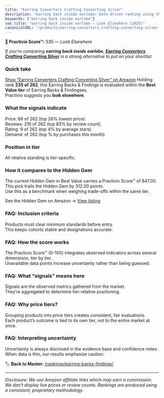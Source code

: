 ```yaml
---
title: "Earring Converters Crafting Converting Silver"
description: "earring back inside earlobe: Data-driven ranking using the Practivio Score™. Positioned by quality, value, demand, findability, momentum."
keywords: ["earring back inside earlobe"]
seo_title: "earring back inside earlobe — Look Elsewhere (2025)"
canonicalURL: "/products/earring-converters-crafting-converting-silver-B0DSG1DHSR/"
---
```


**🚫 Practivio Score™:** 535 — _Look Elsewhere_


*If you're comparing **earring back inside earlobe**, **[Earring Converters Crafting Converting Silver](https://www.amazon.com/dp/B0DSG1DHSR?tag=practivio-20)** is a strong alternative to put on your shortlist.*
### Quick take
[Shop “Earring Converters Crafting Converting Silver” on Amazon](https://www.amazon.com/dp/B0DSG1DHSR?tag=practivio-20)
Holding rank **235 of 262**, this Earring Backs & Findings is evaluated within the **Best Value tier** of Earring Backs & Findingses.  
Practivio suggests you **look elsewhere**.

### What the signals indicate
Price: 68 of 262 (top 26% lowest price).  
Reviews: 216 of 262 (top 83% by review count).  
Rating: 9 of 262 (top 4% by average stars).  
Demand:  of 262 (top % by purchases this month).

### Position in tier
All relative standing is tier-specific.

### How it compares to the Hidden Gem
The current Hidden Gem in Best Value carries a Practivio Score™ of 847.00.  
This pick trails the Hidden Gem by 312.00 points.  
Use this as a benchmark when weighing trade-offs within the same tier.  

See the Hidden Gem on Amazon → [View listing](https://www.amazon.com/dp/B088X15S9T?tag=practivio-20)

### FAQ: Inclusion criteria
Products must clear minimum standards before entry.  
This keeps cohorts stable and designations accurate.

### FAQ: How the score works
The Practivio Score™ (0–100) integrates observed indicators across several dimensions, tier by tier.  
Unavailable data points increase uncertainty rather than being guessed.

### FAQ: What “signals” means here
Signals are the observed metrics gathered from the market.  
They’re aggregated to determine tier-relative positioning.

### FAQ: Why price tiers?
Grouping products into price tiers creates consistent, fair evaluations.  
Each product’s outcome is tied to its own tier, not to the entire market at once.

### FAQ: Interpreting uncertainty
Uncertainty is always disclosed in the evidence base and confidence notes.  
When data is thin, our results emphasize caution.


🏷️ **Back to Master:** [/rankings/earring-backs-findings/](/rankings/earring-backs-findings/)

---
_Disclosure: We use Amazon affiliate links which may earn a commission. We don’t display live prices or review counts. Rankings are produced using a consistent, proprietary methodology._

